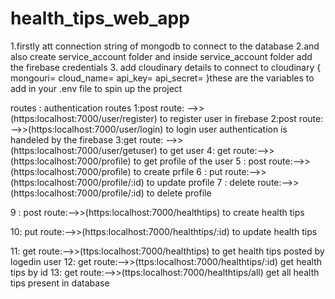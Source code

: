 # health_tips_web_app
1.firstly att connection string of mongodb to connect to the database
2.and also create service_account folder and inside service_account folder add the firebase credentials
3. add cloudinary details to connect to cloudinary
{
mongouri=
cloud_name=
api_key=
api_secret=
}these are the variables to add in your .env file to spin up the project

routes :
authentication routes
1:post route: -->>(https:localhost:7000/user/register) to register user in firebase
2:post route: -->>(https:localhost:7000/user/login) to login user authentication is handeled by the firebase
3:get route: -->>(https:localhost:7000/user/getuser) 
to get user
4: get route:-->>(https:localhost:7000/profile) to get profile of the user 
5 : post route:-->>(https:localhost:7000/profile) to create prfile
6 : put route:-->>(https:localhost:7000/profile/:id)
to update profile
7 : delete route:-->>(https:localhost:7000/profile/:id)
to delete profile

9 : post route:-->>(https:localhost:7000/healthtips)
 to create health tips

10: put route:-->>(https:localhost:7000/healthtips/:id) to update health tips

11: get route:-->>(ttps:localhost:7000/healthtips)
to get health tips posted by logedin user
12: get route:-->>(ttps:localhost:7000/healthtips/:id)
get health tips by id
13: get route:-->>(ttps:localhost:7000/healthtips/all)
get all health tips present in database



